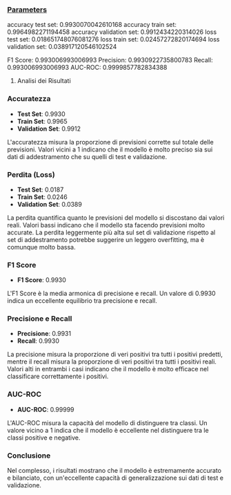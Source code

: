 
### [Parameters](./parameters.txt)

accuracy test set: 0.9930070042610168
accuracy train set: 0.9964982271194458
accuracy validation set: 0.9912434220314026
loss test set: 0.018651748076081276
loss train set: 0.02457272820174694
loss validation set: 0.038917120546102524

F1 Score: 0.993006993006993
Precision: 0.9930922735800783
Recall: 0.993006993006993
AUC-ROC: 0.9999857782834388

1. Analisi dei Risultati

### Accuratezza
- **Test Set**: 0.9930
- **Train Set**: 0.9965
- **Validation Set**: 0.9912

L'accuratezza misura la proporzione di previsioni corrette sul totale delle previsioni. Valori vicini a 1 indicano che il modello è molto preciso sia sui dati di addestramento che su quelli di test e validazione.

### Perdita (Loss)
- **Test Set**: 0.0187
- **Train Set**: 0.0246
- **Validation Set**: 0.0389

La perdita quantifica quanto le previsioni del modello si discostano dai valori reali. Valori bassi indicano che il modello sta facendo previsioni molto accurate. La perdita leggermente più alta sul set di validazione rispetto al set di addestramento potrebbe suggerire un leggero overfitting, ma è comunque molto bassa.

### F1 Score
- **F1 Score**: 0.9930

L'F1 Score è la media armonica di precisione e recall. Un valore di 0.9930 indica un eccellente equilibrio tra precisione e recall.

### Precisione e Recall
- **Precisione**: 0.9931
- **Recall**: 0.9930

La precisione misura la proporzione di veri positivi tra tutti i positivi predetti, mentre il recall misura la proporzione di veri positivi tra tutti i positivi reali. Valori alti in entrambi i casi indicano che il modello è molto efficace nel classificare correttamente i positivi.

### AUC-ROC
- **AUC-ROC**: 0.99999

L'AUC-ROC misura la capacità del modello di distinguere tra classi. Un valore vicino a 1 indica che il modello è eccellente nel distinguere tra le classi positive e negative.

### Conclusione
Nel complesso, i risultati mostrano che il modello è estremamente accurato e bilanciato, con un'eccellente capacità di generalizzazione sui dati di test e validazione.

